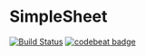# SimpleSheet

[![Build Status](https://travis-ci.org/ewfian/SimpleSheet.svg?branch=master)](https://travis-ci.org/ewfian/SimpleSheet)
[![codebeat badge](https://codebeat.co/badges/3d76e203-0f5e-4919-ada2-c18aa6c6667a)](https://codebeat.co/projects/github-com-ewfian-simplesheet-master)
